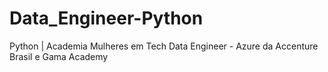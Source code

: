 # Data_Engineer-Python
Python | Academia Mulheres em Tech Data Engineer - Azure da Accenture Brasil e Gama Academy
